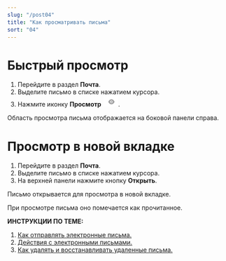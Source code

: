 ```yaml
---
slug: "/post04"
title: "Как просматривать письма"
sort: "04"
---
```


# Быстрый просмотр  

1. Перейдите в раздел **Почта**.  
2. Выделите письмо в списке нажатием курсора.  
3. Нажмите иконку **Просмотр** ![view-icon.png](./images/view-icon.png "Просмотр").

Область просмотра письма отображается на боковой панели справа.

# Просмотр в новой вкладке  

1. Перейдите в раздел **Почта**.
2. Выделите письмо в списке нажатием курсора.
3. На верхней панели нажмите кнопку **Открыть**.  

Письмо открывается для просмотра в новой вкладке.  

При просмотре письма оно помечается как прочитанное.

**ИНСТРУКЦИИ ПО ТЕМЕ:**  
1. [Как отправлять электронные письма.](https://docs.cryptoarm.ru/07-v3.2.9/003-mail/03-send-mail)  
2. [Действия с электронными письмами.](https://docs.cryptoarm.ru/07-v3.2.9/003-mail/05-answer-mail)  
3. [Как удалять и восстанавливать удаленные письма.](https://docs.cryptoarm.ru/07-v3.2.9/003-mail/11-delete-mail)  

